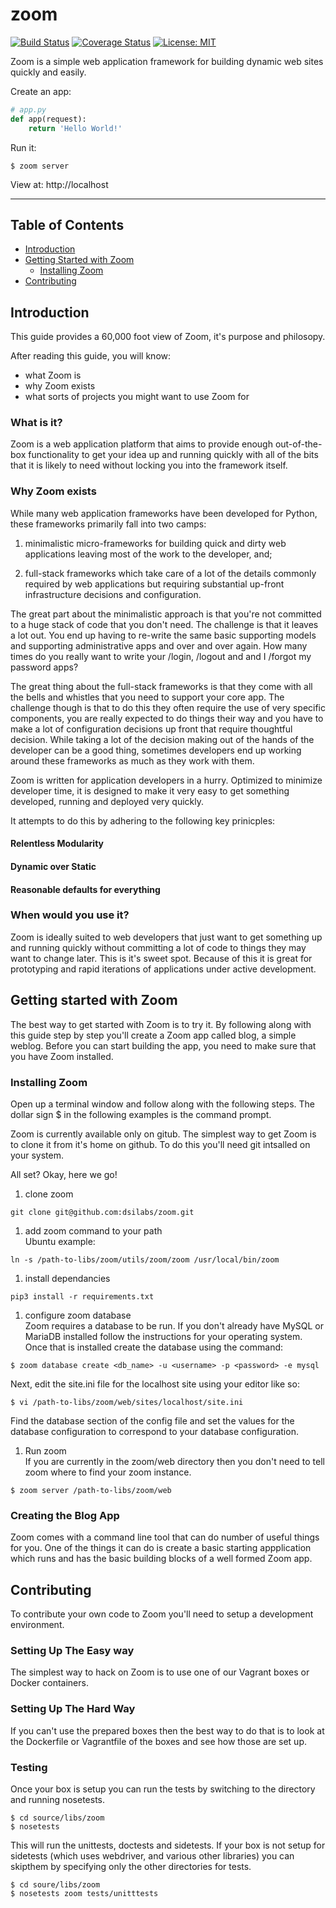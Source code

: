 # zoom

[![Build Status](https://travis-ci.org/dsilabs/zoom.svg?branch=master)](https://travis-ci.org/dsilabs/zoom)
[![Coverage Status](https://coveralls.io/repos/github/dsilabs/zoom/badge.svg?branch=master)](https://coveralls.io/github/dsilabs/zoom?branch=master)
[![License: MIT](https://img.shields.io/badge/License-MIT-yellow.svg)](https://opensource.org/licenses/MIT)

Zoom is a simple web application framework for building dynamic web sites quickly and easily.

Create an app:
```python
# app.py
def app(request):
    return 'Hello World!'
```

Run it:
```shell
$ zoom server
```

View at: http://localhost


----

## Table of Contents
* [Introduction](#introduction)
* [Getting Started with Zoom](#getting-started-with-zoom)
  * [Installing Zoom](#installing-zoom)
* [Contributing](#contributing)

## Introduction
This guide provides a 60,000 foot view of Zoom, it's purpose and philosopy.

After reading this guide, you will know:
* what Zoom is
* why Zoom exists
* what sorts of projects you might want to use Zoom for

### What is it?
Zoom is a web application platform that aims to provide enough out-of-the-box functionality to get your idea up and running quickly with all of the bits that it is likely to need without locking you into the framework itself.

### Why Zoom exists
While many web application frameworks have been developed for Python, these frameworks primarily fall into two camps:

1. minimalistic micro-frameworks for building quick and dirty web applications leaving most of the work to the developer, and;

1. full-stack frameworks which take care of a lot of the details commonly required by web applications but requiring substantial up-front infrastructure decisions and configuration.

The great part about the minimalistic approach is that you're not committed to a huge stack of code that you don't need.  The challenge is that it leaves a lot out.  You end up  having to re-write the same basic supporting models and supporting administrative apps and over and over again.  How many times do you really want to write your /login, /logout and and I /forgot my password apps?

The great thing about the full-stack frameworks is that they come with all the bells and whistles that you need to support your core app.  The challenge though is that to do this they often require the use of very specific components, you are really expected to do things their way and you have to make a lot of configuration decisions up front that require thoughtful decision.  While taking a lot of the decision making out of the hands of the developer can be a good thing, sometimes developers end up working around these frameworks as much as they work with them.

Zoom is written for application developers in a hurry.  Optimized to minimize developer time, it is designed to make it very easy to get something developed, running and deployed very quickly.

It attempts to do this by adhering to the following key prinicples:

#### Relentless Modularity

#### Dynamic over Static

#### Reasonable defaults for everything

### When would you use it?
Zoom is ideally suited to web developers that just want to get something up and running quickly without committing a lot of code to things they may want to change later. This is it's sweet spot. Because of this it is great for prototyping and rapid iterations of applications under active development.


## Getting started with Zoom
The best way to get started with Zoom is to try it.  By following along with
this guide step by step you'll create a Zoom app called blog, a simple weblog.
Before you can start building the app, you need to make sure that you have Zoom
installed.


### Installing Zoom
Open up a terminal window and follow along with the following steps.  The
dollar sign $ in the following examples is the command prompt.

Zoom is currently available only on gitub.  The simplest way to get Zoom is to
clone it from it's home on github.  To do this you'll need git intsalled on
your system.

All set?  Okay, here we go!

1. clone zoom
```shell
git clone git@github.com:dsilabs/zoom.git
```

1. add zoom command to your path  
Ubuntu example:  
```
ln -s /path-to-libs/zoom/utils/zoom/zoom /usr/local/bin/zoom
```

1. install dependancies
```
pip3 install -r requirements.txt
```

1. configure zoom database  
Zoom requires a database to be run.  If you don't already have MySQL or
MariaDB installed follow the instructions for your operating system.  Once
that is installed create the database using the command:
```
$ zoom database create <db_name> -u <username> -p <password> -e mysql
```
Next, edit the site.ini file for the localhost site using your editor like
so:
```
$ vi /path-to-libs/zoom/web/sites/localhost/site.ini
```
Find the database section of the config file and set the values for the
database configuration to correspond to your database configuration.

1. Run zoom  
If you are currently in the zoom/web directory then you don't need to tell
zoom where to find your zoom instance.
```
$ zoom server /path-to-libs/zoom/web
```

### Creating the Blog App
Zoom comes with a command line tool that can do number of useful things for
you.  One of the things it can do is create a basic starting appplication
which runs and has the basic building blocks of a well formed Zoom app.

<!-- To use the tool, open a terminal window, navigate to the directory where you
want to work on the app and type:
```
$ zoom new blog
``` -->


## Contributing
To contribute your own code to Zoom you'll need to setup a development
environment.

### Setting Up The Easy way
The simplest way to hack on Zoom is to use one of our Vagrant boxes or Docker
containers.

### Setting Up The Hard Way
If you can't use the prepared boxes then the best way to do that is to look
at the Dockerfile or Vagrantfile of the boxes and see how those are set up.

### Testing
Once your box is setup you can run the tests by switching to the directory
and running nosetests.  

    $ cd source/libs/zoom
    $ nosetests

This will run the unittests, doctests and sidetests.  If your box is not
setup for sidetests (which uses webdriver, and various other libraries) you
can skipthem by specifying only the other directories for tests.

    $ cd soure/libs/zoom
    $ nosetests zoom tests/unitttests
